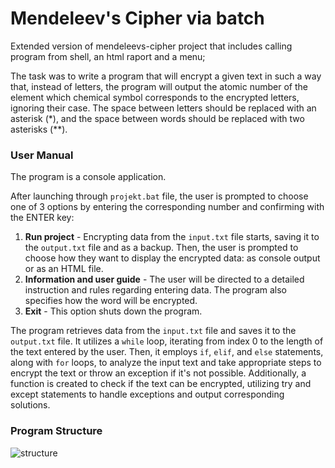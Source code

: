 # Mendeleev's Cipher via batch
Extended version of mendeleevs-cipher project that includes calling program from shell, an html raport and a menu;

The task was to write a program that will encrypt a given text in such a way that, instead of letters, the program will output the atomic number of the element which chemical symbol corresponds to the encrypted letters, ignoring their case. The space between letters should be replaced with an asterisk (*), and the space between words should be replaced with two asterisks (**).

### User Manual
The program is a console application.

After launching through `projekt.bat` file, the user is prompted to choose one of 3 options by entering the corresponding number and confirming with the ENTER key:
1. **Run project** - Encrypting data from the `input.txt` file starts, saving it to the `output.txt` file and as a backup. Then, the user is prompted to choose how they want to display the encrypted data: as console output or as an HTML file.
2. **Information and user guide** - The user will be directed to a detailed instruction and rules regarding entering data. The program also specifies how the word will be encrypted.
3. **Exit** - This option shuts down the program.

The program retrieves data from the `input.txt` file and saves it to the `output.txt` file. It utilizes a `while` loop, iterating from index 0 to the length of the text entered by the user. Then, it employs `if`, `elif`, and `else` statements, along with `for` loops, to analyze the input text and take appropriate steps to encrypt the text or throw an exception if it's not possible. Additionally, a function is created to check if the text can be encrypted, utilizing try and except statements to handle exceptions and output corresponding solutions.

### Program Structure
![structure](https://github.com/czesctuklap/mendeleevs-cipher-via-batch/assets/164773624/716d7c91-4e5f-4a74-84ae-d357071d985f)
